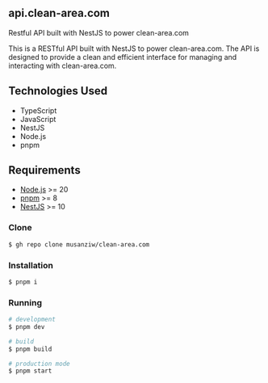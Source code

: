 ## api.clean-area.com

Restful API built with NestJS to power clean-area.com

This is a RESTful API built with NestJS to power clean-area.com. The API is designed to provide a clean and efficient interface for managing and interacting with clean-area.com.

## Technologies Used

- TypeScript
- JavaScript
- NestJS
- Node.js
- pnpm

## Requirements

- [Node.js](https://nodejs.org/en/download/) >= 20
- [pnpm](https://pnpm.js.org/en/installation) >= 8
- [NestJS](https://docs.nestjs.com/#installation) >= 10

### Clone 
```bash
$ gh repo clone musanziw/clean-area.com
```

### Installation

```bash
$ pnpm i
```

### Running

```bash
# development
$ pnpm dev

# build
$ pnpm build

# production mode
$ pnpm start
```

